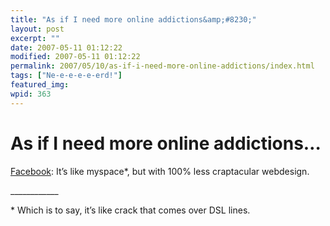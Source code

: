 ```yaml
---
title: "As if I need more online addictions&amp;#8230;"
layout: post
excerpt: ""
date: 2007-05-11 01:12:22
modified: 2007-05-11 01:12:22
permalink: 2007/05/10/as-if-i-need-more-online-addictions/index.html
tags: ["Ne-e-e-e-e-erd!"]
featured_img: 
wpid: 363
---
```


# As if I need more online addictions&#8230;

[Facebook](http://brandonu.facebook.com/profile.php?id=138300001): It’s like myspace\*, but with 100% less craptacular webdesign.

\_\_\_\_\_\_\_\_\_\_\_\_

\* Which is to say, it’s like crack that comes over DSL lines.